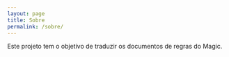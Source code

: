 ```yaml
---
layout: page
title: Sobre
permalink: /sobre/
---
```


Este projeto tem o objetivo de traduzir os documentos de regras do Magic.